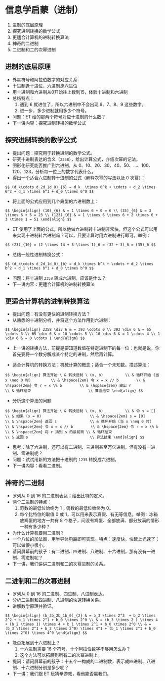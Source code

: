 # 信息学启蒙（进制）

1. 进制的底层原理
1. 探究进制转换的数学公式
1. 更适合计算机的进制转换算法
1. 神奇的二进制
1. 二进制和二的次幂进制

		
## 进制的底层原理

- 外星符号和阿拉伯数字的对应关系
- 十进制逢十进位，六进制逢六进位
- 用十进制和六进制从0开始往上数到15，体验十进制和六进制
- 总结特点：
   1. 遇到 6 就进位了，所以六进制中不会出现 6、7、8、9 这些数字。
   1. 进一步，多少进制就用多少个符号。
- 问题：ET 给的那两个符号对应十进制的什么数？
- 下一讲内容：探究进制转换的数学公式

		
## 探究进制转换的数学公式

- 提出问题：探究用于转换进制的数学公式。
- 研究十进制表达的含义（`2358`），给出计算公式，介绍次幂的记法。
- 图形化研究能否推广到六进制，从 0、10、20、30、40、50、...、100、120、123，分析每一位上的数字代表什么。
- 得出一个适合六进制转十进制的公式（解释次幂的写法以及 0 次幂）：

`$$
    (d_k\cdots d_2d_1d_0)_{6} = d_k  \times 6^k + \cdots + d_2 \times 6^2 + d_1 \times 6^1 + d_0 \times 6^0
$$`

- 将上面的公式应用到几个典型的六进制数上：

`$$
\begin{align}
    (10)_{6} & = 1 \times 6 + 0 = 6 \\
    (35)_{6} & = 3 \times 6 + 5 = 23 \\
    (123)_{6} & = 1 \times 6 \times 6 + 2 \times 6 + 3 \times 1 = 51
\end{align}
$$`

- ET 使用了上面的公式，所以他做六进制转十进制非常快。但这个公式可以用来实现十进制转六进制吗？可以，只要计算时用六进制进行即可。举例：

`$$
    (23)_{10} = (2 \times 14 + 3 \times 1)_6 = (32 + 3)_6 = (35)_6
$$`

- 总结一般性进制转换公式：

`$$
    (d_k\cdots d_2d_1d_0)_{b} = d_k \times b^k + \cdots + d_2 \times b^2 + d_1 \times b^1 + d_0 \times b^0
$$`

- 问题：将十进制 `2358` 转成六进制，应该是什么？
- 下一讲内容：更适合计算机的进制转换算法

		
## 更适合计算机的进制转换算法

- 提出问题：有没有更快的进制转换方法？
- 从熟悉的十进制分析，并将这个方法作用到六进制：

`$$
\begin{align}
    2358 \div 6 & = 393 \cdots 0 \\
    393 \div 6 & = 65 \cdots 3 \\
    65 \div 6 & = 10 \cdots 5 \\
    10 \div 6 & = 1 \cdots 4 \\
    1 \div 6 & = 0 \cdots 1
\end{align}
$$`

- 上一讲的转换方法，前提是要知道数值在特定进制下的每一位：也就是说，你首先要将一个数分解成某个特定的进制，然后再计算。

	
- 适合计算机的转换方法；机械计算的概念；适合一个未知数。描述算法：

`$$
\begin{align}
算法开始 \ & 转换进制 \ (x, b)          \\
    & 循环开始 (当 x \neq 0 时)         \\
    & \hspace{2em} 令 x = x // b        \\
    & \hspace{2em} 令 r = x \% b        \\
    & \hspace{2em} 输出 r               \\
    & 循环结束                          \\
算法结束
\end{align}
$$`

	
- 分析这个算法的问题

`$$
\begin{align}
算法开始 \ & 转换进制 \ (x, b)          \\
    & 令 s = []                         \\
    & 如果 (x = 0)                      \\
    & \hspace{2em} s = [0]              \\
    & \hspace{2em} 返回 s               \\
    & 循环开始 (当 x \neq 0 时)         \\
    & \hspace{2em} 令 x = x // b        \\
    & \hspace{2em} 令 r = x \% b        \\
    & \hspace{2em} 将 r 插到 s 的最前面 \\
    & 循环结束                          \\
    & 返回 s                            \\
算法结束
\end{align}
$$`

- 思考：除了六进制，还可以有二进制、三进制甚至万亿进制。但有没有一进制、零进制呢？
- 问题：试试用新的方法把十进制的 `1235` 转换成六进制。
- 下一讲内容：看看二进制。

		
## 神奇的二进制

- 罗列从 0 到 16 的二进制表达；给出比特的定义。
- 两个二进制的特点：
  1. 奇数的最低位始终为 1；偶数的最低位始终为 0。
  1. 每个比特位的取值 0 或 1，可以用来表示真假、有无等信息。举例：冰箱放鸡蛋的地方一共有 8 个格子，问没有鸡蛋、全部放满、部分放满的情形一种有多少种？
- 为什么计算机要用二进制？
- 一个八位的加法器，用半导体电路即可实现。特点：速度快，快赶上光速了；可以做很小很小。
- 请问屏幕前的孩子：有二进制、四进制、八进制、十六进制，那有没有一进制、零进制呢？
- 下一讲，我们讲讲二进制和二的次幂进制的关系。

		
## 二进制和二的次幂进制

- 罗列从 0 到 16 的二进制、四进制、八进制表达。
- 分析二进制和四进制、八进制的快速转换关系。
- 讲解数学原理并验证。

`$$
\begin{align}
    (b_3b_2b_1b_0)_{2} & = b_3 \times 2^3  + b_2 \times 2^2 + b_1 \times 2^1 + b_0 \times 2^0 \\
                       & = (b_3 \times 2 ) \times 4 + (b_2 \times 1) \times 4 + b_1 \times 2^1 + b_0 \times 2^0 \\
                       & = (b_3 \times 2^1 + b_2 \times 2^0) \times 4^1 + (b_1 \times 2^1 + b_0 \times 2^0) \times 4^0
\end{align}
$$`

- 能否拓展到十六进制上？
   1. 十六进制需要 16 个符号，十个阿拉伯数字不够用怎么办？
   1. 这个方法可以拓展到所有二的次幂进制上。
- 提问：请问屏幕前的孩子：十五个一构成的二进制数，表示成四进制、八进制、十六进制分别是多少呢？
- 下一讲：我们跟 ET 玩猜拳游戏，看他能否赢我们。

